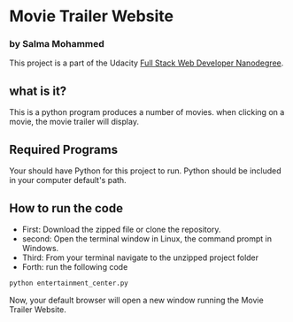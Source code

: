 # Movie Trailer Website
### by Salma Mohammed

This project is a part of the Udacity [Full Stack Web Developer
Nanodegree](https://www.udacity.com/course/full-stack-web-developer-nanodegree--nd004).

## what is it?

This is a python program produces a number of movies.
when clicking on a movie, the movie trailer will display.

## Required Programs

Your should have Python for this project to run.
Python should be included in your computer default's path.

## How to run the code

- First: Download the zipped file or clone the repository.
- second: Open the terminal window in Linux, the command prompt in Windows.
- Third: From your terminal navigate to the unzipped project folder
- Forth: run the following code
```bash
python entertainment_center.py
```
Now, your default browser will open a new window running the Movie Trailer Website.